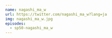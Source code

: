 ```yaml
---
name: nagashi_ma_w
url: https://twitter.com/nagashi_ma_w?lang=ja
img: nagashi_ma_w.jpg
episodes:
  - sp50-nagashi_ma_w
---
```

